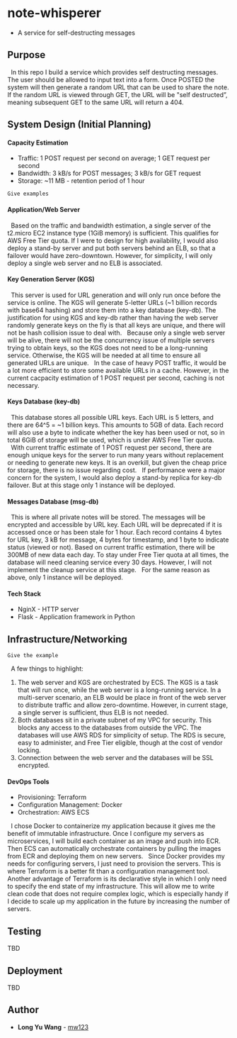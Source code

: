 # note-whisperer
- A service for self-destructing messages 

## Purpose

&nbsp;&nbsp;In this repo I build a service which provides self destructing messages. The user should be allowed to input text into a form. Once POSTED the system will then generate a random URL that can be used to share the note. If the random URL is viewed through GET, the URL will be "self destructed”, meaning subsequent GET to the same URL will return a 404.

## System Design (Initial Planning)

#### Capacity Estimation
* Traffic: 1 POST request per second on average; 1 GET request per second
* Bandwidth: 3 kB/s for POST messages; 3 kB/s for GET request
* Storage: ~11 MB - retention period of 1 hour

```
Give examples
```

#### Application/Web Server
&nbsp;&nbsp;Based on the traffic and bandwidth estimation, a single server of the t2.micro EC2 instance type (1GiB memory) is sufficient. This qualifies for AWS Free Tier quota. If I were to design for high availability, I would also deploy a stand-by server and put both servers behind an ELB, so that a failover would have zero-downtown. However, for simplicity, I will only deploy a single web server and no ELB is associated.

#### Key Generation Server (KGS)
&nbsp;&nbsp;This server is used for URL generation and will only run once before the service is online. The KGS will generate 5-letter URLs (~1 billion records with base64 hashing) and store them into a key database (key-db). The justification for using KGS and key-db rather than having the web server randomly generate keys on the fly is that all keys are unique, and there will not be hash collision issue to deal with.
&nbsp;&nbsp;Because only a single web server will be alive, there will not be the concurrency issue of multiple servers trying to obtain keys, so the KGS does not need to be a long-running service. Otherwise, the KGS will be needed at all time to ensure all generated URLs are unique. 
&nbsp;&nbsp;In the case of heavy POST traffic, it would be a lot more efficient to store some available URLs in a cache. However, in the current cacpacity estimation of 1 POST request per second, caching is not necessary.

#### Keys Database (key-db)
&nbsp;&nbsp;This database stores all possible URL keys. Each URL is 5 letters, and there are 64^5 = ~1 billion keys. This amounts to 5GB of data. Each record will also use a byte to indicate whether the key has been used or not, so in total 6GiB of storage will be used, which is under AWS Free Tier quota. 
&nbsp;&nbsp;With current traffic estimate of 1 POST request per second, there are enough unique keys for the server to run many years without replacement or needing to generate new keys. It is an overkill, but given the cheap price for storage, there is no issue regarding cost.
&nbsp;&nbsp;If performance were a major concern for the system, I would also deploy a stand-by replica for key-db failover. But at this stage only 1 instance will be deployed.

#### Messages Database (msg-db)
&nbsp;&nbsp;This is where all private notes will be stored. The messages will be encrypted and accessible by URL key. Each URL will be deprecated if it is accessed once or has been stale for 1 hour. Each record contains 4 bytes for URL key, 3 kB for message, 4 bytes for timestamp, and 1 byte to indicate status (viewed or not). Based on current traffic estimation, there will be 300MB of new data each day. To stay under Free Tier quota at all times, the database will need cleaning service every 30 days. However, I will not implement the cleanup service at this stage.
&nbsp;&nbsp;For the same reason as above, only 1 instance will be deployed.

#### Tech Stack

* NginX - HTTP server
* Flask - Application framework in Python

## Infrastructure/Networking

```
Give the example
```

&nbsp;&nbsp;A few things to highlight: 
  1. The web server and KGS are orchestrated by ECS. The KGS is a task that will run once, while the web server is a long-running service. In a multi-server scenario, an ELB would be place in front of the web server to distribute traffic and allow zero-downtime. However, in current stage, a single server is sufficient, thus ELB is not needed.
  2. Both databases sit in a private subnet of my VPC for security. This blocks any access to the databases from outside the VPC. The databases will use AWS RDS for simplicity of setup. The RDS is secure, easy to administer, and Free Tier eligible, though at the cost of vendor locking.
  3. Connection between the web server and the databases will be SSL encrypted.
  
#### DevOps Tools
* Provisioning: Terraform
* Configuration Management: Docker
* Orchestration: AWS ECS

&nbsp;&nbsp;I chose Docker to containerize my application because it gives me the benefit of immutable infrastructure. Once I configure my servers as microservices, I will build each container as an image and push into ECR. Then ECS can automatically orchestrate containers by pulling the images from ECR and deploying them on new servers. 
&nbsp;&nbsp;Since Docker provides my needs for configuring servers, I just need to provision the servers. This is where Terraform is a better fit than a configuration management tool. Another advantage of Terraform is its declarative style in which I only need to specify the end state of my infrastructure. This will allow me to write clean code that does not require complex logic, which is especially handy if I decide to scale up my application in the future by increasing the number of servers.

## Testing

TBD

## Deployment

TBD

## Author

* **Long Yu Wang** - [mw123](https://github.com/mw123)
